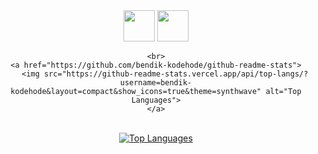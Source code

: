 <div align=center>
    <img width=50px height=50px src="https://cdn.jsdelivr.net/gh/devicons/devicon@latest/icons/javascript/javascript-original.svg" />
    <img width=50px height=50px src="https://cdn.jsdelivr.net/gh/devicons/devicon@latest/icons/python/python-original.svg" />

    <br>
    <a href="https://github.com/bendik-kodehode/github-readme-stats">
        <img src="https://github-readme-stats.vercel.app/api/top-langs/?username=bendik-kodehode&layout=compact&show_icons=true&theme=synthwave" alt="Top Languages">
    </a>
</div>
<br>
<div align=center>
    <a href="https://github.com/bendik-kodehode/github-readme-stats">
        <img src="https://github-readme-stats.vercel.app/api?username=bendik-kodehode&show_icons=true&theme=synthwave" alt="Top Languages">
    </a>
</div>

